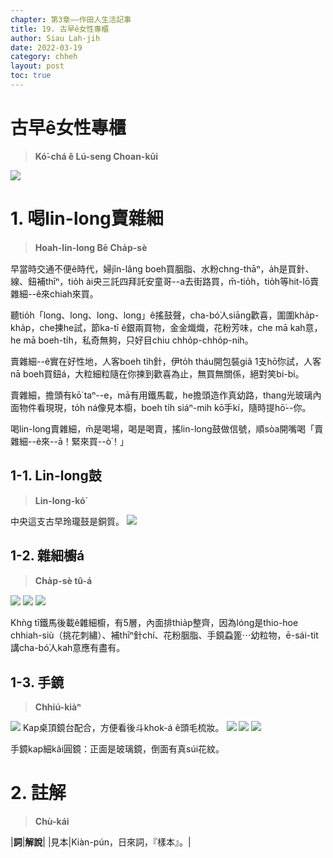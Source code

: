 ```yaml
---
chapter: 第3章——作田人生活記事
title: 19. 古早ê女性專櫃
author: Siau Lah-jih
date: 2022-03-19
category: chheh
layout: post
toc: true
---
```


# 古早ê女性專櫃
> **Kó͘-chá ê Lú-seng Choan-kūi**

![](../too5/17/17-17-1賣雜細.jpg)

# 1. 喝lin-long賣雜細
> **Hoah-lin-long Bē Cha̍p-sè**

早當時交通不便ê時代，婦jîn-lâng boeh買胭脂、水粉chng-thāⁿ，a̍h是買針、線、鈕補thīⁿ，tio̍h ài央三託四拜託安童哥--a去街路買，m̄-tio̍h，tio̍h等hit-lō賣雜細--ê來chiah來買。

聽tio̍h「long、long、long、long」ê搖鼓聲，cha-bó͘人siāng歡喜，圍圍kha̍p-kha̍p，che揀he試，節ka-tī ê銀兩買物，金金熾熾，花粉芳味，che mā kah意，he mā boeh-ti̍h，私奇無夠，只好目chiu chho̍p-chho̍p-nih。

賣雜細--ê實在好性地，人客boeh ti̍h針，伊to̍h tháu開包裝giâ 1支hō͘你試，人客nā boeh買鈕á，大粒細粒隨在你揀到歡喜為止，無買無關係，絕對笑bi-bi。

賣雜細，擔頭有kō͘ taⁿ--e，mā有用鐵馬載，he擔頭造作真幼路，thang光玻璃內面物件看現現，to̍h ná像見本櫥，boeh ti̍h siáⁿ-mih kō͘手kí，隨時提hō͘--你。

喝lin-long賣雜細，m̄是喝場，喝是喝賣，搖lin-long鼓做信號，順sòa開嘴喝「賣雜細--ê來--ā！緊來買--ò͘！」

## 1-1. Lin-long鼓
> **Lin-long-kó͘**

中央這支古早玲瓏鼓是銅質。
![](../too5/17/17-17-5賣雜細.jpg)

## 1-2. 雜細櫥á
> **Cha̍p-sè tû-á**

![](../too5/17/17-17-2賣雜細.jpg)
![](../too5/17/17-17-3賣雜細.jpg)
![](../too5/17/17-17-4賣雜細.jpg)

Khǹg tī鐵馬後載ê雜細櫥，有5層，內面排thia̍p整齊，因為lóng是thio-hoe chhiah-siù（挑花刺繡）、補thīⁿ針chí、花粉胭脂、手鏡蝨篦⋯幼粒物，ē-sái-tit講cha-bó͘人kah意應有盡有。

## 1-3. 手鏡
> **Chhiú-kiàⁿ**

![](../too5/17/17-17-6賣雜細.jpg)
Kap桌頂鏡台配合，方便看後斗khok-á ê頭毛梳妝。
![](../too5/17/17-17-7賣雜細.jpg)
![](../too5/17/17-17-8賣雜細.jpg)
![](../too5/1717-17-8賣雜細.jpg)

手鏡kap細kâi圓鏡：正面是玻璃鏡，倒面有真súi花紋。

# 2. 註解
> **Chù-kái**

|**詞**|**解說**|
|見本|Kiàn-pún，日來詞，『樣本』。|